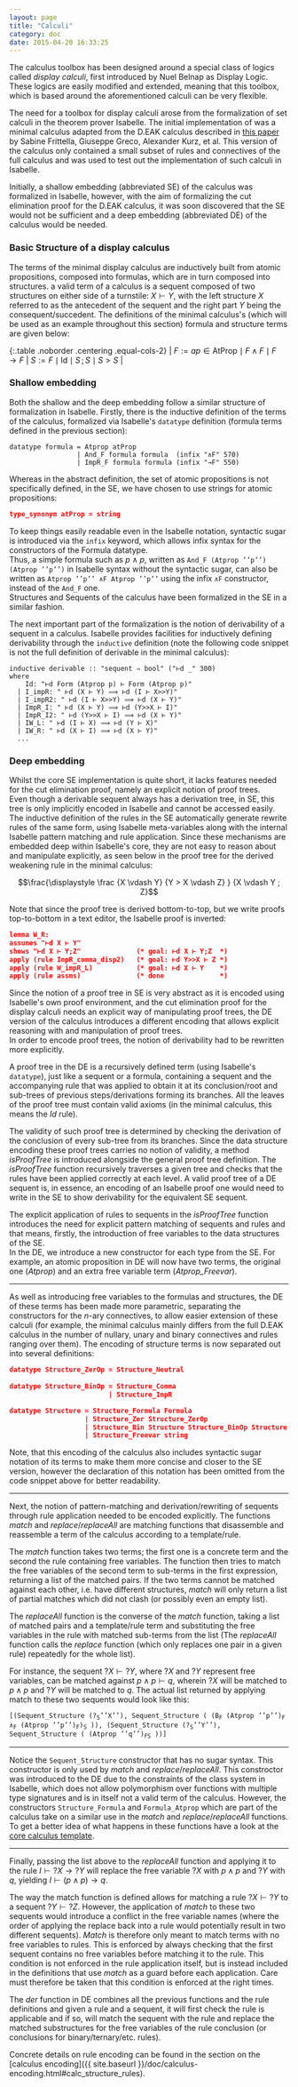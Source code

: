 ```yaml
---
layout: page
title: "Calculi"
category: doc
date: 2015-04-20 16:33:25
---
```



The calculus toolbox has been designed around a special class of logics called _display calculi_, first introduced by Nuel Belnap as Display Logic. These logics are easily modified and extended, meaning that this toolbox, which is based around the aforementioned calculi can be very flexible.

The need for a toolbox for display calculi arose from the formalization of set calculi in the theorem prover Isabelle. The initial implementation of was a minimal calculus adapted from the D.EAK calculus described in [this paper](http://www.appliedlogictudelft.nl/wp-content/uploads/2014/06/S-Frittella_G-Greco_A-Kurz_A-Palmigiano_V-Sikimic_A-Proof-Theoretic-Semantic-Analysis-of-Dynamic-Epistemic-Logic_Applied-Logic-TU-Delft.pdf) by Sabine Frittella, Giuseppe Greco, Alexander Kurz, et al. This version of the calculus only contained a small subset of rules and connectives of the full calculus and was used to test out the implementation of such calculi in Isabelle.

Initially, a shallow embedding (abbreviated SE) of the calculus was formalized in Isabelle, however, with the aim of formalizing the cut elimination proof for the D.EAK calculus, it was soon discovered that the SE would not be sufficient and a deep embedding (abbreviated DE) of the calculus would be needed.

### Basic Structure of a display calculus

The terms of the minimal display calculus are inductively built from atomic propositions, composed into formulas, which are in turn composed into structures. a valid term of a calculus is a sequent composed of two structures on either side of a turnstile: $X \vdash Y$, with the left structure $X$ referred to as the antecedent of the sequent and the right part $Y$ being the consequent/succedent. The definitions of the minimal calculus's (which will be used as an example throughout this section) formula and structure terms are given below:

{:.table .noborder .centering .equal-cols-2}
| $F:= ap \in \mathsf{AtProp} \mid F \land F \mid F \rightarrow F$ | $S:= F \mid \mathsf{Id} \mid S \,; S \mid S > S$ |

### Shallow embedding

Both the shallow and the deep embedding follow a similar structure of formalization in Isabelle. Firstly, there is the inductive definition of the terms of the calculus, formalized via Isabelle's `datatype` definition (formula terms defined in the previous section):

~~~
datatype formula = Atprop atProp
                 | And_F formula formula  (infix "∧F" 570)
                 | ImpR_F formula formula (infix "→F" 550)
~~~

Whereas in the abstract definition, the set of atomic propositions is not specifically defined, in the SE, we have chosen to use strings for atomic propositions:

~~~json
type_synonym atProp = string
~~~

To keep things easily readable even in the Isabelle notation, syntactic sugar is introduced via the `infix` keyword, which allows infix syntax for the constructors of the Formula datatype.  
Thus, a simple formula such as $p \land p$, written as `And_F (Atprop ’’p’’) (Atprop ’’p’’)` in Isabelle syntax without the syntactic sugar, can also be written as `Atprop ’’p’’ ∧F Atprop ’’p’’` using the infix `∧F` constructor, instead of the `And_F` one.  
Structures and Sequents of the calculus have been formalized in the SE in a similar fashion.

The next important part of the formalization is the notion of derivability of a sequent in a calculus. Isabelle provides facilities for inductively defining derivability through the `inductive` definition (note the following code snippet is not the full definition of derivable in the minimal calculus):

~~~
inductive derivable :: "sequent ⇒ bool" ("⊢d _" 300)
where
    Id: "⊢d Form (Atprop p) ⊢ Form (Atprop p)"
  | I_impR: " ⊢d (X ⊢ Y) ⟹ ⊢d (I ⊢ X>>Y)"
  | I_impR2: " ⊢d (I ⊢ X>>Y) ⟹ ⊢d (X ⊢ Y)"
  | ImpR_I: " ⊢d (X ⊢ Y) ⟹ ⊢d (Y>>X ⊢ I)"
  | ImpR_I2: " ⊢d (Y>>X ⊢ I) ⟹ ⊢d (X ⊢ Y)"
  | IW_L: " ⊢d (I ⊢ X) ⟹ ⊢d (Y ⊢ X)"
  | IW_R: " ⊢d (X ⊢ I) ⟹ ⊢d (X ⊢ Y)"
  ...
~~~

### Deep embedding

Whilst the core SE implementation is quite short, it lacks features needed for the cut elimination proof, namely an explicit notion of proof trees.  
Even though a derivable sequent always has a derivation tree, in SE, this tree is only implicitly encoded in Isabelle and cannot be accessed easily.  
The inductive definition of the rules in the SE automatically generate rewrite rules of the same form, using Isabelle meta-variables along with the internal Isabelle pattern matching and rule application. Since these mechanisms are embedded deep within Isabelle's core, they are not easy to reason about and manipulate explicitly, as seen below in the proof tree for the derived weakening rule in the minimal calculus:

$$\frac{\displaystyle \frac
{X \vdash Y}
{Y > X \vdash Z} }
{X \vdash Y ; Z}$$

Note that since the proof tree is derived bottom-to-top, but we write proofs top-to-bottom in a text editor, the Isabelle proof is inverted: 

~~~json
lemma W_R: 
assumes "⊢d X ⊢ Y"
shows "⊢d X ⊢ Y;Z"              (* goal: ⊢d X ⊢ Y;Z  *)
apply (rule ImpR_comma_disp2)   (* goal: ⊢d Y>>X ⊢ Z *)
apply (rule W_impR_L)           (* goal: ⊢d X ⊢ Y    *)
apply (rule assms)              (* done              *)
~~~

Since the notion of a proof tree in SE is very abstract as it is encoded using Isabelle's own proof environment, and the cut elimination proof for the display calculi needs an explicit way of manipulating proof trees, the DE version of the calculus introduces a different encoding that allows explicit reasoning with and manipulation of proof trees.  
In order to encode proof trees, the notion of derivability had to be rewritten more explicitly.

A proof tree in the DE is a recursively defined term (using Isabelle's `datatype`), just like a sequent or a formula, containing a sequent and the
accompanying rule that was applied to obtain it at its conclusion/root and sub-trees of previous steps/derivations forming its branches. All the leaves of the proof tree must contain valid axioms (in the minimal calculus, this means the _Id_ rule).

The validity of such proof tree is determined by checking the derivation of the conclusion of every sub-tree from its branches. Since the data structure encoding these proof trees carries no notion of validity, a method _isProofTree_ is introduced alongside the general proof tree definition. The _isProofTree_
function recursively traverses a given tree and checks that the rules have been applied correctly at each level. A valid proof tree of a DE sequent is, in essence, an encoding of an Isabelle proof one would need to write in the SE to show derivability for the equivalent SE sequent.

The explicit application of rules to sequents in the _isProofTree_ function introduces the need for explicit pattern matching of sequents and rules and that means, firstly, the introduction of free variables to the data structures of the SE.  
In the DE, we introduce a new constructor for each type from the SE. For example, an atomic proposition in DE will now have two terms, the original one (_Atprop_) and an extra free variable term (*Atprop_Freevar*).

- - - 

As well as introducing free variables to the formulas and structures, the DE of these terms has been made more parametric, separating the constructors for the _n_-ary connectives, to allow easier extension of these calculi (for example, the minimal calculus mainly differs from the full D.EAK calculus in the number of nullary, unary and binary connectives and rules ranging over them). The encoding of structure terms is now separated out into several definitions:

~~~json
datatype Structure_ZerOp = Structure_Neutral
 
datatype Structure_BinOp = Structure_Comma
                         | Structure_ImpR

datatype Structure = Structure_Formula Formula
                   | Structure_Zer Structure_ZerOp
                   | Structure_Bin Structure Structure_BinOp Structure
                   | Structure_Freevar string
~~~

Note, that this encoding of the calculus also includes syntactic sugar notation of its terms to make them more concise and closer to the SE version, however the
declaration of this notation has been omitted from the code snippet above for better readability.

- - -

Next, the notion of pattern-matching and derivation/rewriting of sequents through rule application needed to be encoded explicitly. The functions _match_ and _replace_/_replaceAll_ are matching functions that disassemble and reassemble a term of the calculus according to a template/rule. 

The _match_ function takes two terms; the first one is a concrete term and the second the rule containing free variables. The function then tries to match the free variables of the second term to sub-terms in the first expression, returning a list of the matched pairs. If the two terms cannot be matched against each other, i.e. have different structures, _match_ will only return a list of partial matches which did not clash (or possibly even an empty list).

The _replaceAll_ function is the converse of the _match_ function, taking a list of matched pairs and a template/rule term and substituting the free variables in the rule with matched sub-terms from the list (The _replaceAll_ function calls the _replace_ function (which only replaces one pair in a given rule) repeatedly for the whole list).

For instance, the sequent $?X \vdash ?Y$, where $?X$ and $?Y$ represent free variables, can be matched against $p \land p \vdash q$, wherein $?X$ will be matched to $p \land p$ and $?Y$ will be matched to $q$.
The actual list returned by applying match to these two sequents would look like this:

<pre><code>[(Sequent_Structure (?<sub>S</sub>’’X’’), Sequent_Structure ( (B<sub>F</sub> (Atprop ’’p’’)<sub>F</sub> ∧<sub>F</sub> (Atprop ’’p’’)<sub>F</sub>)<sub>S</sub> )), (Sequent_Structure (?<sub>S</sub>’’Y’’), Sequent_Structure ( (Atprop ’’q’’)<sub>FS</sub> ))]</code></pre>

- - -

Notice the `Sequent_Structure` constructor that has no sugar syntax. This constructor is only used by _match_ and _replace_/_replaceAll_. This constroctor was introduced to the DE due to the constraints of the class system in Isabelle, which does not allow polymorphism over functions with multiple type signatures and is in itself not a valid term of the calculus. However, the constructors `Structure_Formula` and `Formula_Atprop` which are part of the calculus take on a similar use in the _match_ and _replace_/_replaceAll_ functions. To get a better idea of what happens in these functions have a look at the [core calculus template](https://github.com/goodlyrottenapple/calculus-toolbox/blob/master/template/Calc_Core.thy).

- - -

Finally, passing the list above to the _replaceAll_ function and applying it to the rule $I \vdash ?X \rightarrow ?Y$ will replace the free variable $?X$ with $p \land p$ and $?Y$ with $q$, yielding $I \vdash (p \land p) \rightarrow q$.

The way the match function is defined allows for matching a rule $?X \vdash ?Y$ to a sequent $?Y \vdash ?Z$. However, the application of _match_ to these two sequents would introduce a conflict in the free variable names (where the order of applying the replace back into a rule would potentially result in two different sequents). _Match_ is therefore only meant to match terms with no free variables to rules. This is enforced by always checking that the first sequent contains no free variables before matching it to the rule. This condition is not enforced in the rule application itself, but is instead included in the definitions that use _match_ as a guard before each application. Care must therefore be taken that this condition is enforced at the right times.

The _der_ function in DE combines all the previous functions and the rule definitions and given a rule and a sequent, it will first check the rule is applicable and if so, will match the sequent with the rule and replace the matched substructures for the free variables of the rule conclusion (or conclusions for binary/ternary/etc. rules).

Concrete details on rule encoding can be found in the section on the [calculus encoding]({{ site.baseurl }}/doc/calculus-encoding.html#calc_structure_rules).